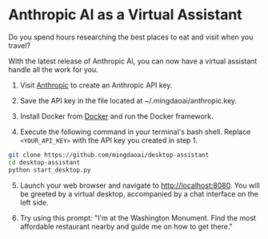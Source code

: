 # Anthropic AI as a Virtual Assistant

Do you spend hours researching the best places to eat and visit when you travel?

With the latest release of Anthropic AI, you can now have a virtual assistant handle all the work for you.

1. Visit [Anthropic](https://console.anthropic.com/dashboard) to create an Anthropic API key.

2. Save the API key in the file located at ~/.mingdaoai/anthropic.key.

3. Install Docker from [Docker](https://www.docker.com/products/docker-desktop) and run the Docker framework.

4. Execute the following command in your terminal's bash shell. Replace `<YOUR_API_KEY>` with the API key you created in step 1.

```bash
git clone https://github.com/mingdaoai/desktop-assistant
cd desktop-assistant
python start_desktop.py
```

5. Launch your web browser and navigate to [http://localhost:8080](http://localhost:8080). You will be greeted by a virtual desktop, accompanied by a chat interface on the left side.

6. Try using this prompt: "I'm at the Washington Monument. Find the most affordable restaurant nearby and guide me on how to get there."